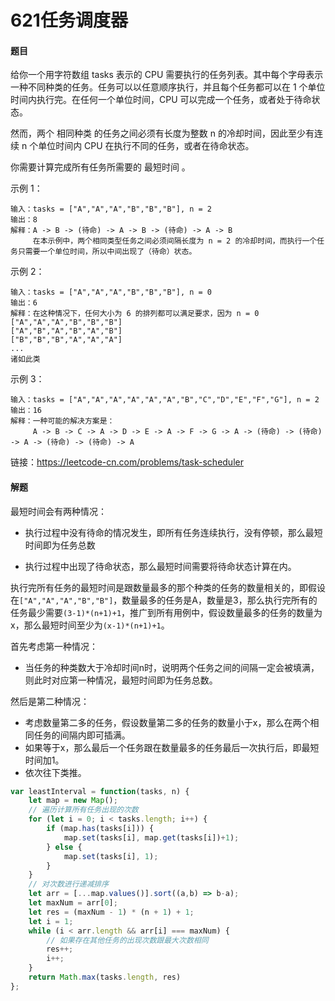 # 621任务调度器

#### 题目

给你一个用字符数组 tasks 表示的 CPU 需要执行的任务列表。其中每个字母表示一种不同种类的任务。任务可以以任意顺序执行，并且每个任务都可以在 1 个单位时间内执行完。在任何一个单位时间，CPU 可以完成一个任务，或者处于待命状态。

然而，两个 相同种类 的任务之间必须有长度为整数 n 的冷却时间，因此至少有连续 n 个单位时间内 CPU 在执行不同的任务，或者在待命状态。

你需要计算完成所有任务所需要的 最短时间 。

示例 1：

```
输入：tasks = ["A","A","A","B","B","B"], n = 2
输出：8
解释：A -> B -> (待命) -> A -> B -> (待命) -> A -> B
     在本示例中，两个相同类型任务之间必须间隔长度为 n = 2 的冷却时间，而执行一个任务只需要一个单位时间，所以中间出现了（待命）状态。 
```


示例 2：

```
输入：tasks = ["A","A","A","B","B","B"], n = 0
输出：6
解释：在这种情况下，任何大小为 6 的排列都可以满足要求，因为 n = 0
["A","A","A","B","B","B"]
["A","B","A","B","A","B"]
["B","B","B","A","A","A"]
...
诸如此类
```


示例 3：

```
输入：tasks = ["A","A","A","A","A","A","B","C","D","E","F","G"], n = 2
输出：16
解释：一种可能的解决方案是：
     A -> B -> C -> A -> D -> E -> A -> F -> G -> A -> (待命) -> (待命) -> A -> (待命) -> (待命) -> A
```


链接：https://leetcode-cn.com/problems/task-scheduler



#### 解题

最短时间会有两种情况：

+ 执行过程中没有待命的情况发生，即所有任务连续执行，没有停顿，那么最短时间即为任务总数

+ 执行过程中出现了待命状态，那么最短时间需要将待命状态计算在内。

执行完所有任务的最短时间是跟数量最多的那个种类的任务的数量相关的，即假设在`["A","A","A","B","B"]`，数量最多的任务是A，数量是3，那么执行完所有的任务最少需要`(3-1)*(n+1)+1`，推广到所有用例中，假设数量最多的任务的数量为x，那么最短时间至少为`(x-1)*(n+1)+1`。

首先考虑第一种情况：

+ 当任务的种类数大于冷却时间n时，说明两个任务之间的间隔一定会被填满，则此时对应第一种情况，最短时间即为任务总数。

然后是第二种情况：

+ 考虑数量第二多的任务，假设数量第二多的任务的数量小于x，那么在两个相同任务的间隔内即可插满。
+ 如果等于x，那么最后一个任务跟在数量最多的任务最后一次执行后，即最短时间加1。
+ 依次往下类推。

```js
var leastInterval = function(tasks, n) {
    let map = new Map();
    // 遍历计算所有任务出现的次数
    for (let i = 0; i < tasks.length; i++) {
        if (map.has(tasks[i])) {
            map.set(tasks[i], map.get(tasks[i])+1);
        } else {
            map.set(tasks[i], 1);
        }
    }
    // 对次数进行递减排序
    let arr = [...map.values()].sort((a,b) => b-a);
    let maxNum = arr[0];
    let res = (maxNum - 1) * (n + 1) + 1;
    let i = 1;
    while (i < arr.length && arr[i] === maxNum) {
        // 如果存在其他任务的出现次数跟最大次数相同
        res++;
        i++;
    }
    return Math.max(tasks.length, res)
};

```


